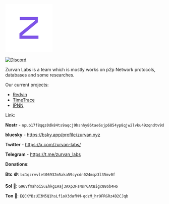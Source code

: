 <img alt="zurvan" src="./profile/zurvan.png" width="150" class="center" />

[![Discord](https://badgen.net/badge/icon/discord?icon=discord&label)](https://discord.gg/EvYB9ZgYvV)

Zurvan Labs is a team which is mostly works on p2p Network protocols, databases and some researches.

Our current projects:

* [Redvin](https://github.com/zurvan-lab/redvin)
* [TimeTrace](https://github.com/zurvan-lab/TimeTrace)
* [IPNN](https://github.com/zurvan-lab/IPNN)

Link:

**Nostr** - ```npub17f8qqz0dk84ts9aqcj9hsnhy86tae6sjp6854yp8qjw2lvku49zqndtv9d```

**bluesky** - https://bsky.app/profile/zurvan.xyz

**Twitter** - https://x.com/zurvan-labs/

**Telegram** - https://t.me/zurvan_labs

**Donations**: 

**Btc :coin:**:
```bc1qzrvvlet06932m5aka59cycdn024mqz3l35mv0f```

**Sol :frog:**:
```G96Vfmahoi5uEhkg1Aaj3AXp3FsNsrGAtBigc88ob4Ho```

**Ton :gem:**:
```EQCKYBzUI3M5Q1hsLf1oX3dufMM-qdzM_hr9FRGRz4D2CJqb```